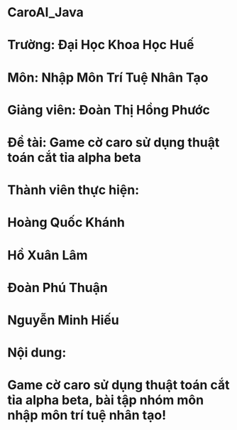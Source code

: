 # CaroAI_Java
# Trường: Đại Học Khoa Học Huế
# Môn: Nhập Môn Trí Tuệ Nhân Tạo
# Giảng viên: Đoàn Thị Hồng Phước
# Đề tài: Game cờ caro sử dụng thuật toán cắt tỉa alpha beta
# Thành viên thực hiện:
#  Hoàng Quốc Khánh
#  Hồ Xuân Lâm
#  Đoàn Phú Thuận
#  Nguyễn Minh Hiếu
# Nội dung:
#  Game cờ caro sử dụng thuật toán cắt tỉa alpha beta, bài tập nhóm môn nhập môn trí tuệ nhân tạo!
